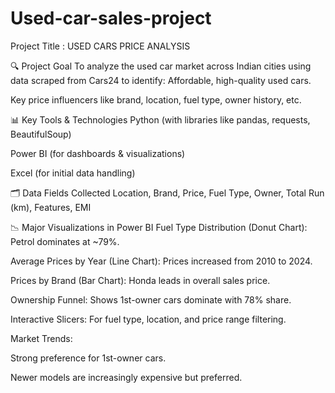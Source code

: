 # Used-car-sales-project

Project Title : USED CARS PRICE ANALYSIS

🔍 Project Goal
To analyze the used car market across Indian cities using data scraped from Cars24 to identify:
Affordable, high-quality used cars.

Key price influencers like brand, location, fuel type, owner history, etc.


📊 Key Tools & Technologies
Python (with libraries like pandas, requests, BeautifulSoup)

Power BI (for dashboards & visualizations)

Excel (for initial data handling)




🗂 Data Fields Collected
Location,
Brand,
Price,
Fuel Type,
Owner,
Total Run (km),
Features,
EMI




📉 Major Visualizations in Power BI
Fuel Type Distribution (Donut Chart): Petrol dominates at ~79%.

Average Prices by Year (Line Chart): Prices increased from 2010 to 2024.

Prices by Brand (Bar Chart): Honda leads in overall sales price.

Ownership Funnel: Shows 1st-owner cars dominate with 78% share.

Interactive Slicers: For fuel type, location, and price range filtering.




Market Trends:

Strong preference for 1st-owner cars.

Newer models are increasingly expensive but preferred.
